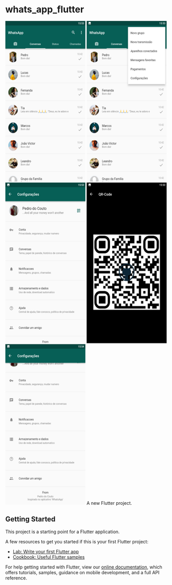 # whats_app_flutter
<img src = "readme/1.png" width = "250" height = "500"/>
<img src = "readme/2.png" width = "250" height = "500"/>
<img src = "readme/3.png" width = "250" height = "500"/>
<img src = "readme/4.png" width = "250" height = "500"/>
<img src = "readme/5.png" width = "250" height = "500"/>
A new Flutter project.

## Getting Started

This project is a starting point for a Flutter application.

A few resources to get you started if this is your first Flutter project:

- [Lab: Write your first Flutter app](https://flutter.dev/docs/get-started/codelab)
- [Cookbook: Useful Flutter samples](https://flutter.dev/docs/cookbook)

For help getting started with Flutter, view our
[online documentation](https://flutter.dev/docs), which offers tutorials,
samples, guidance on mobile development, and a full API reference.
